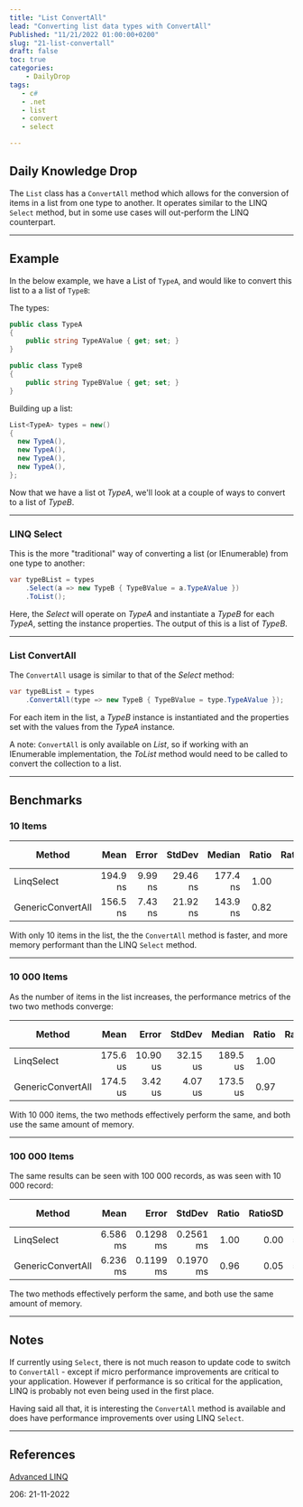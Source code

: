 ```yaml
---
title: "List ConvertAll"
lead: "Converting list data types with ConvertAll"
Published: "11/21/2022 01:00:00+0200"
slug: "21-list-convertall"
draft: false
toc: true
categories:
    - DailyDrop
tags:
   - c#
   - .net
   - list
   - convert
   - select

---
```


## Daily Knowledge Drop

The `List` class has a `ConvertAll` method which allows for the conversion of items in a list from one type to another. It operates similar to the LINQ `Select` method, but in some use cases will out-perform the LINQ counterpart.

---

## Example

In the below example, we have a List of `TypeA`, and would like to convert this list to a a list of `TypeB`:

The types:
``` csharp
public class TypeA
{
    public string TypeAValue { get; set; }
}

public class TypeB
{
    public string TypeBValue { get; set; }
}
```

Building up a list:

``` csharp
List<TypeA> types = new()
{
  new TypeA(),
  new TypeA(),
  new TypeA(),
  new TypeA(),
};

```

Now that we have a list ot _TypeA_, we'll look at a couple of ways to convert to a list of _TypeB_.

---

### LINQ Select

This is the more "traditional" way of converting a list (or IEnumerable) from one type to another:

``` csharp
var typeBList = types
    .Select(a => new TypeB { TypeBValue = a.TypeAValue })
    .ToList();
```

Here, the _Select_ will operate on _TypeA_ and instantiate a _TypeB_ for each _TypeA_, setting the instance properties. The output of this is a list of _TypeB_.

---

### List ConvertAll

The `ConvertAll` usage is similar to that of the _Select_ method:

``` csharp
var typeBList = types
    .ConvertAll(type => new TypeB { TypeBValue = type.TypeAValue });
```

For each item in the list, a _TypeB_ instance is instantiated and the properties set with the values from the _TypeA_ instance.

A note: `ConvertAll` is only available on _List_, so if working with an IEnumerable implementation, the _ToList_ method would need to be called to convert the collection to a list.

---

## Benchmarks

### 10 Items

|            Method |     Mean |   Error |   StdDev |   Median | Ratio | RatioSD |   Gen0 | Allocated | Alloc Ratio |
|------------------ |---------:|--------:|---------:|---------:|------:|--------:|-------:|----------:|------------:|
|        LinqSelect | 194.9 ns | 9.99 ns | 29.46 ns | 177.4 ns |  1.00 |    0.00 | 0.0713 |     448 B |        1.00 |
| GenericConvertAll | 156.5 ns | 7.43 ns | 21.92 ns | 143.9 ns |  0.82 |    0.16 | 0.0598 |     376 B |        0.84 |

With only 10 items in the list, the the `ConvertAll` method is faster, and more memory performant than the LINQ `Select` method.

---

### 10 000 Items

As the number of items in the list increases, the performance metrics of the two two methods converge:

|            Method |     Mean |    Error |   StdDev |   Median | Ratio | RatioSD |    Gen0 |    Gen1 | Allocated | Alloc Ratio |
|------------------ |---------:|---------:|---------:|---------:|------:|--------:|--------:|--------:|----------:|------------:|
|        LinqSelect | 175.6 us | 10.90 us | 32.15 us | 189.5 us |  1.00 |    0.00 | 50.7813 | 25.3906 | 312.63 KB |        1.00 |
| GenericConvertAll | 174.5 us |  3.42 us |  4.07 us | 173.5 us |  0.97 |    0.15 | 50.7813 | 25.3906 | 312.55 KB |        1.00 |

With 10 000 items, the two methods effectively perform the same, and both use the same amount of memory.

---

### 100 000 Items

The same results can be seen with 100 000 records, as was seen with 10 000 record:

|            Method |     Mean |     Error |    StdDev | Ratio | RatioSD |     Gen0 |     Gen1 |     Gen2 | Allocated | Alloc Ratio |
|------------------ |---------:|----------:|----------:|------:|--------:|---------:|---------:|---------:|----------:|------------:|
|        LinqSelect | 6.586 ms | 0.1298 ms | 0.2561 ms |  1.00 |    0.00 | 515.6250 | 328.1250 | 179.6875 |   3.05 MB |        1.00 |
| GenericConvertAll | 6.236 ms | 0.1199 ms | 0.1970 ms |  0.96 |    0.05 | 515.6250 | 320.3125 | 179.6875 |   3.05 MB |        1.00 |

The two methods effectively perform the same, and both use the same amount of memory.

---

## Notes

If currently using `Select`, there is not much reason to update code to switch to `ConvertAll` - except if micro performance improvements are critical to your application. However if performance is so critical for the application, LINQ is probably not even being used in the first place.

Having said all that, it is interesting the `ConvertAll` method is available and does have performance improvements over using LINQ `Select`.

---

## References

[Advanced LINQ](https://code-maze.com/advanced-linq/)  

<?# DailyDrop ?>206: 21-11-2022<?#/ DailyDrop ?>
